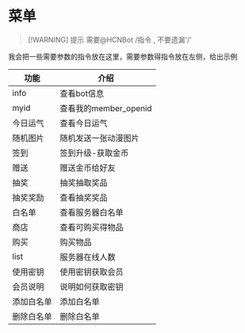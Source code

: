 # 菜单 <Badge type="tip" text="功能介绍" />

> [!WARNING] 提示
> 需要@HCNBot /指令 , 不要遗漏'/'

<NCard title="😊 更多" link="/qqbot/menu/">
我会把一些需要参数的指令放在这里，需要参数得指令放在左侧，给出示例
</NCard>

|功能|介绍|
--|--
|info|查看bot信息|
|myid|查看我的member_openid|
|今日运气|查看今日运气|
|随机图片|随机发送一张动漫图片|
|签到|签到升级-获取金币|
|赠送|赠送金币给好友|
|抽奖|抽奖抽取奖品|
|抽奖奖励|查看抽奖奖品|
|白名单|查看服务器白名单|
|商店|查看可购买得物品|
|购买|购买物品|
|list|服务器在线人数|
|使用密钥|使用密钥获取会员|
|会员说明|说明如何获取密钥|
|添加白名单|添加白名单|
|删除白名单|删除白名单|